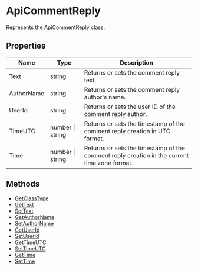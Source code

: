 # ApiCommentReply

Represents the ApiCommentReply class.

## Properties

| Name | Type | Description |
| ---- | ---- | ----------- |
| Text | string | Returns or sets the comment reply text. |
| AuthorName | string | Returns or sets the comment reply author's name. |
| UserId | string | Returns or sets the user ID of the comment reply author. |
| TimeUTC | number &#124; string | Returns or sets the timestamp of the comment reply creation in UTC format. |
| Time | number &#124; string | Returns or sets the timestamp of the comment reply creation in the current time zone format. |

## Methods

- [GetClassType](./Methods/GetClassType.md)
- [GetText](./Methods/GetText.md)
- [SetText](./Methods/SetText.md)
- [GetAuthorName](./Methods/GetAuthorName.md)
- [SetAuthorName](./Methods/SetAuthorName.md)
- [GetUserId](./Methods/GetUserId.md)
- [SetUserId](./Methods/SetUserId.md)
- [GetTimeUTC](./Methods/GetTimeUTC.md)
- [SetTimeUTC](./Methods/SetTimeUTC.md)
- [GetTime](./Methods/GetTime.md)
- [SetTime](./Methods/SetTime.md)
